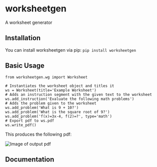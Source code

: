 # worksheetgen
A worksheet generator

## Installation
You can install worksheetgen via pip:
`pip install worksheetgen`

## Basic Usage
```
from worksheetgen.wg import Worksheet

# Instantiates the worksheet object and titles it
ws = Worksheet(title='Example Worksheet')
# Adds an instruction segment with the given text to the worksheet
ws.add_instruction('Evaluate the following math problems')
# Adds the problem given to the worksheet
ws.add_problem('What is 9 + 10?')
ws.add_problem('What is the square root of 9?')
ws.add_problem('f(x)=3x-4, f(2)=?', type='math')
# Export pdf to ws.pdf
ws.write_pdf()
```
This produces the following pdf:

![Image of output pdf](https://github.com/lukew3/worksheetgen/blob/main/ws.png)
## Documentation
